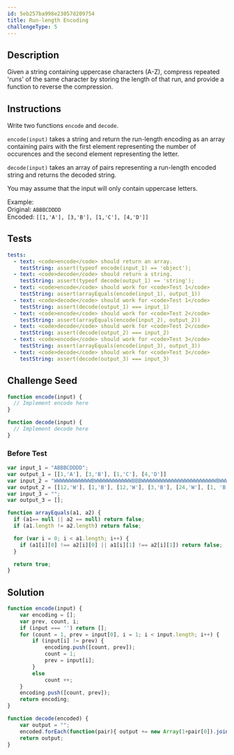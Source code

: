 ```yaml
---
id: 5eb257ba998e23057d209754
title: Run-length Encoding
challengeType: 5
---
```


## Description
<section id='description'>
Given a string containing uppercase characters (A-Z), compress repeated 'runs' of the same character by storing the length of that run, and provide a function to reverse the compression.
</section>

## Instructions
<section id='instructions'>
Write two functions <code>encode</code> and <code>decode</code>.

<code>encode(input)</code> takes a string and return the run-length encoding as an array
containing pairs with the first element representing the number of occurences and the second
element representing the letter.

<code>decode(input)</code> takes an array of pairs representing a run-length encoded string
and returns the decoded string.

You may assume that the input will only contain uppercase letters.

Example:
<br>
Original: <code>ABBBCDDDD</code>
<br>
Encoded: <code>[[1,'A'], [3,'B'], [1,'C'], [4,'D']]</code>

</section>

## Tests
<section id='tests'>

``` yml
tests:
  - text: <code>encode</code> should return an array.
    testString: assert(typeof encode(input_1) == 'object');
  - text: <code>decode</code> should return a string.
    testString: assert(typeof decode(output_1) == 'string');
  - text: <code>encode</code> should work for <code>Test 1</code>
    testString: assert(arrayEquals(encode(input_1), output_1))
  - text: <code>decode</code> should work for <code>Test 1</code>
    testString: assert(decode(output_1) === input_1)
  - text: <code>encode</code> should work for <code>Test 2</code>
    testString: assert(arrayEquals(encode(input_2), output_2))
  - text: <code>decode</code> should work for <code>Test 2</code>
    testString: assert(decode(output_2) === input_2)
  - text: <code>encode</code> should work for <code>Test 3</code>
    testString: assert(arrayEquals(encode(input_3), output_3))
  - text: <code>decode</code> should work for <code>Test 3</code>
    testString: assert(decode(output_3) === input_3)
```

</section>

## Challenge Seed
<section id='challengeSeed'>
<div id='js-seed'>

```js
function encode(input) {
  // Implement encode here
}

function decode(input) {
  // Implement decode here
}
```

</div>

### Before Test
<div id='js-setup'>

```js
var input_1 = "ABBBCDDDD";
var output_1 = [[1,'A'], [3,'B'], [1,'C'], [4,'D']]
var input_2 = "WWWWWWWWWWWWBWWWWWWWWWWWWBBBWWWWWWWWWWWWWWWWWWWWWWWWBWWWWWWWWWWWWWW";
var output_2 = [[12,'W'], [1,'B'], [12,'W'], [3,'B'], [24,'W'], [1, 'B'], [14, 'W']]
var input_3 = "";
var output_3 = [];

function arrayEquals(a1, a2) {
  if (a1== null || a2 == null) return false;
  if (a1.length != a2.length) return false;

  for (var i = 0; i < a1.length; i++) {
    if (a1[i][0] !== a2[i][0] || a1[i][1] !== a2[i][1]) return false;
  }

  return true;
}
```

</div
</section>

## Solution
<section id='solution'>

```js
function encode(input) {
    var encoding = [];
    var prev, count, i;
    if (input === '') return [];
    for (count = 1, prev = input[0], i = 1; i < input.length; i++) {
        if (input[i] != prev) {
            encoding.push([count, prev]);
            count = 1;
            prev = input[i];
        }
        else 
            count ++;
    }
    encoding.push([count, prev]);
    return encoding;
}

function decode(encoded) {
    var output = "";
    encoded.forEach(function(pair){ output += new Array(1+pair[0]).join(pair[1]) })
    return output;
}
```

</section>
